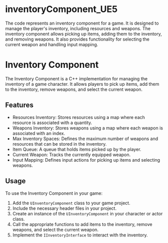 # inventoryComponent_UE5

The code represents an inventory component for a game. It is designed to manage the player's inventory, including resources and weapons.
The inventory component allows picking up items, adding them to the inventory, and removing weapons.
It also provides functionality for selecting the current weapon and handling input mapping.

# Inventory Component

The Inventory Component is a C++ implementation for managing the inventory of a game character. It allows players to pick up items, add them to the inventory, remove weapons, and select the current weapon.

## Features

- Resources Inventory: Stores resources using a map where each resource is associated with a quantity.
- Weapons Inventory: Stores weapons using a map where each weapon is associated with an index.
- Max Inventory Spaces: Defines the maximum number of weapons and resources that can be stored in the inventory.
- Item Queue: A queue that holds items picked up by the player.
- Current Weapon: Tracks the currently equipped weapon.
- Input Mapping: Defines input actions for picking up items and selecting weapons.

## Usage

To use the Inventory Component in your game:

1. Add the `UInventoryComponent` class to your game project.
2. Include the necessary header files in your project.
3. Create an instance of the `UInventoryComponent` in your character or actor class.
4. Call the appropriate functions to add items to the inventory, remove weapons, and select the current weapon.
5. Implement the `IInventoryInterface` to interact with the inventory.

